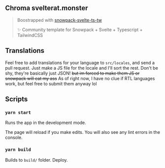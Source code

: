 Chroma svelterat.monster
---


> Boostrapped with [snowpack-svelte-ts-tw](https://github.com/GarrettCannon/snowpack-svelte-ts-tw)
> 
> ✨ Community template for Snowpack + Svelte + Typescript + TailwindCSS

## Translations

Feel free to add translations for your language to `src/locales`, and send a pull request.
Just make a JS file for the locale and I'll sort the rest. Don't be shy, they're basically just JSON! ~~but im forced to make them JS or snowpack will eat my ass~~
As of right now, I have no clue if RTL languages work, but feel free to submit them anyway lol


## Scripts

### `yarn start`

Runs the app in the development mode.

The page will reload if you make edits.
You will also see any lint errors in the console.

### `yarn build`

Builds to `build/` folder.
Deploy.

